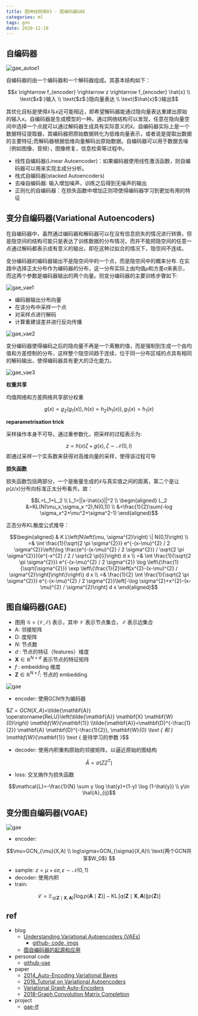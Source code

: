 ```yaml
---
title: 图神经网络03 - 图编码器GAE
categories: ml
tags: gnn
date: 2020-12-10
---
```


## 自编码器

![gae_autoe1](imgs/gae_autoe1.png)

自编码器的由一个编码器和一个解码器组成。其基本结构如下：

$$x \rightarrow f_{encoder} \rightarrow z \rightarrow f_{encoder} \hat{x}   \\
\text{$x$:}输入 \\
\text{$z$:}隐向量表达 \\
\text{$\hat{x}$:}输出$$

其优化目标是使得$\hat{x}$与$x$近可能相近，即希望解码器能通过隐向量表达重建出原始的输入$x$。自编码器是生成模型的一种。通过网络结构可以发现，任意在隐向量空间中选择一个点就可以通过解码器生成具有实际意义的$\hat{x}$。自编码器实际上是一个数据特征提取器，其编码器把原始数据转化为低维向量表示，或者说是提取出数据的主要特征;而解码器根据低维向量解码出原始数据。自编码器可以用于数据去噪（例如图像，音频），图像修复，信息检索等过程中。

- 线性自编码器(Linear Autoencoder)：如果编码器使用线性激活函数，则自编码器可以用来实现主成分分析。
- 栈式自编码器(stacked Autoencoders)
- 去噪自编码器: 输入增加噪声，训练之后得到无噪声的输出
- 正则化的自编码器：在损失函数中增加正则项使得编码器学习到更加有用的特征

## 变分自编码器(Variational Autoencoders)

在自编码器中，虽然通过编码器和解码器可以在没有信息损失的情况进行转换，但是隐空间的结构可能只是表达了训练数据的分布情况，而并不能把隐空间的任意一点通过解码都表示成有意义的输出，即在这种过拟合的情况下，隐空间不连续。

变分编码器的编码器输出不是隐空间中的一个点，而是隐空间中的概率分布. 在实践中选择正太分布作为编码器的分布，这一分布实际上由均值$\mu$和方差$\sigma$来表示，而这两个参数是编码器输出的两个向量。则变分编码器的主要训练步骤如下:

![gae_vae1](imgs/gae_vae1.png)

- 编码器输出分布向量
- 在该分布中采样一个点
- 对采样点进行解码
- 计算重建误差并进行反向传播

![gae_vae2](imgs/gae_vae2.png)

变分编码器使得编码之后的隐向量不再是一个离散的值，而是强制到生成一个由均值和方差控制的分布，这样整个隐空间趋于连续，位于同一分布区域的点具有相同的解码输出，使得编码器具有更大的泛化能力。

![gae_vae3](imgs/gae_vae3.png)

**权重共享**

均值网络和方差网络共享部分权重

$$g(x)=g_{2}\left(g_{1}(x)\right), h(x)=h_{2}\left(h_{1}(x)\right), g_{1}(x)=h_{1}(x)$$

**reparametrisation trick**

采样操作本身不可导。通过重参数化，把采样的过程表示为:

$$z=h(x) \zeta+g(x), \zeta \sim \mathcal{N}(0, I)$$即通过采样一个实系数来获得对高维向量的采样，使得该过程可导

**损失函数**

损失函数包括两部分，一个是衡量生成的$\hat{x}$与真实值之间的距离，第二个是让$p(z/x)$分布向标准正太分布看齐。故：

$$L=L_1+L_2    \\
L_1=||x-\hat{x}||^2 \\
\begin{aligned} L_2 &=KL(N(\mu_x,\sigma_x ^2),N(0,1))   \\
&=\frac{1}{2}\sum(-log \sigma_x^2+\mu^2+\sigma^2-1) \end{aligned}$$

正态分布KL散度公式推导：

$$\begin{aligned}
& K L\left(N\left(\mu, \sigma^{2}\right) \| N(0,1)\right) \\
=& \int \frac{1}{\sqrt{2 \pi \sigma^{2}}} e^{-(x-\mu)^{2} / 2 \sigma^{2}}\left(\log \frac{e^{-(x-\mu)^{2} / 2 \sigma^{2}} / \sqrt{2 \pi \sigma^{2}}}{e^{-x^{2} / 2 / \sqrt{2 \pi}}}\right) d x \\
=& \int \frac{1}{\sqrt{2 \pi \sigma^{2}}} e^{-(x-\mu)^{2} / 2 \sigma^{2}} \log \left\{\frac{1}{\sqrt{\sigma^{2}}} \exp \left\{\frac{1}{2}\left[x^{2}-(x-\mu)^{2} / \sigma^{2}\right]\right\}\right\} d x \\
=& \frac{1}{2} \int \frac{1}{\sqrt{2 \pi \sigma^{2}}} e^{-(x-\mu)^{2} / 2 \sigma^{2}}\left[-\log \sigma^{2}+x^{2}-(x-\mu)^{2} / \sigma^{2}\right] d x
\end{aligned}$$

## 图自编码器(GAE)

- 图用 $\mathcal{G}=(\mathcal{V}, \mathcal{E})$ 表示，其中 $\mathcal{V}$ 表示节点集合， $\mathcal{E}$ 表示边集合
- A: 邻接矩阵
- D: 度矩阵
- $N:$ 节点数
- $d$ : 节点的特征（features）维度
- $\mathbf{X} \in \mathbb{R}^{N \times d}$ 表示节点的特征矩阵
- $f$ : embedding 维度
- $\mathbf{Z} \in \mathbb{R}^{N \times f}:$ 节点的 embedding

![gae](imgs/gae1.png)

- encoder: 使用GCN作为编码器

$$Z=GCN(X,A)=$\tilde{\mathbf{A}} \operatorname{ReLU}\left(\tilde{\mathbf{A}} \mathbf{X} \mathbf{W}_{0}\right) \mathbf{W}_{\mathbf{1}}   \\\tilde{\mathbf{A}}=\mathbf{D}^{-\frac{1}{2}} \mathbf{A} \mathbf{D}^{-\frac{1}{2}}, \mathbf{W}_{0} \text { 和 } \mathbf{W}_{\mathbf{1}} \text { 是待学习的参数 }$$

- decoder: 使用内积重构原始的邻接矩阵，以逼近原始的图结构

$$\hat{A}=\sigma(ZZ^T)$$

- loss: 交叉熵作为损失函数

$$\mathcal{L}=-\frac{1}{N} \sum y \log \hat{y}+(1-y) \log (1-\hat{y})   \\
y\in \hat{A}_{ij}$$

## 变分图自编码器(VGAE)

![gae](imgs/gae2.png)

- encoder: 

$$\mu=GCN_{\mu}(X,A)    \\
log\sigma=GCN_{\sigma}(X,A)\\
\text{两个GCN共享$W_0$} $$

- sample: $z=\mu+\epsilon\sigma, \epsilon \sim \mathcal{N}(0, 1)$
- decoder: 使用内积
- train:

$$\mathcal{L}=\mathbb{E}_{q(\mathbf{Z} \mid \mathbf{X}, \mathbf{A})}[\log p(\mathbf{A} \mid \mathbf{Z})]-\operatorname{KL}[q(\mathbf{Z} \mid \mathbf{X}, \mathbf{A}) \| p(\mathbf{Z})]$$




## ref 

- blog
    - [Understanding Variational Autoencoders (VAEs)](https://towardsdatascience.com/understanding-variational-autoencoders-vaes-f70510919f73)
        - [github- code, imgs](https://github.com/WojciechMormul/vae)
    - [图自编码器的起源和应用](https://zhuanlan.zhihu.com/p/112206566)
- personal code
    - [github-vae](https://github.com/bojone/vae)
- paper
    - [2014_Auto-Encoding Variational Bayes]()
    - [2016_Tutorial on Variational Autoencoders]()
    - [Variational Graph Auto-Encoders]()
    - [2018-Graph Convolution Matrix Completion]()
- project
    - [gae-tf](https://github.com/tkipf/gae)